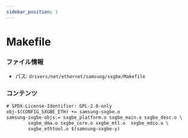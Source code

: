 ```yaml
---
sidebar_position: 1
---
```

# Makefile

### ファイル情報

- パス: `drivers/net/ethernet/samsung/sxgbe/Makefile`

### コンテンツ

```txt
# SPDX-License-Identifier: GPL-2.0-only
obj-$(CONFIG_SXGBE_ETH) += samsung-sxgbe.o
samsung-sxgbe-objs:= sxgbe_platform.o sxgbe_main.o sxgbe_desc.o \
		sxgbe_dma.o sxgbe_core.o sxgbe_mtl.o  sxgbe_mdio.o \
		sxgbe_ethtool.o $(samsung-sxgbe-y)

```
